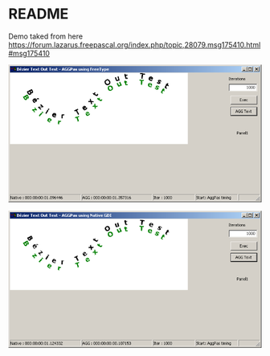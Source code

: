 # README #

Demo taked from here
https://forum.lazarus.freepascal.org/index.php/topic,28079.msg175410.html#msg175410

![](pic/with_freetype.png)

![](pic/with_winfonts.png)